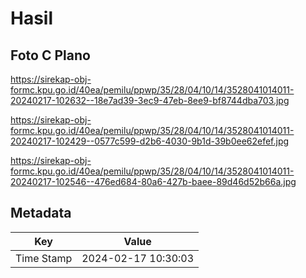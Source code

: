 # Hasil

## Foto C Plano

https://sirekap-obj-formc.kpu.go.id/40ea/pemilu/ppwp/35/28/04/10/14/3528041014011-20240217-102632--18e7ad39-3ec9-47eb-8ee9-bf8744dba703.jpg

https://sirekap-obj-formc.kpu.go.id/40ea/pemilu/ppwp/35/28/04/10/14/3528041014011-20240217-102429--0577c599-d2b6-4030-9b1d-39b0ee62efef.jpg

https://sirekap-obj-formc.kpu.go.id/40ea/pemilu/ppwp/35/28/04/10/14/3528041014011-20240217-102546--476ed684-80a6-427b-baee-89d46d52b66a.jpg


## Metadata

| Key        | Value               |
| ---------- | ------------------- |
| Time Stamp | 2024-02-17 10:30:03 |



